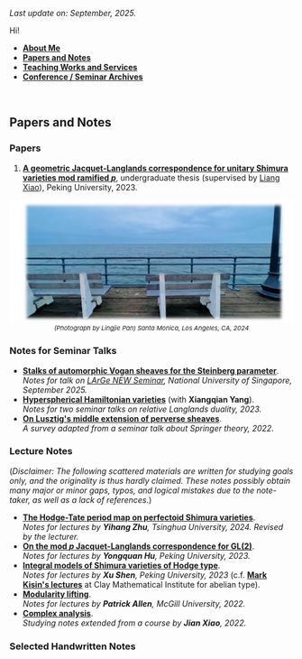 _Last update on: September, 2025._

Hi! 

- [**About Me**](./index.md)
- [**Papers and Notes**](./blurbs.md)
- [**Teaching Works and Services**](./teaching.md)
- [**Conference / Seminar Archives**](./activities.md)

<br>

## Papers and Notes

### Papers

1. [**A geometric Jacquet-Langlands correspondence for unitary Shimura varieties mod ramified _p_**](./blurbs/undergradthesis.pdf), undergraduate thesis (supervised by [Liang Xiao](https://bicmr.pku.edu.cn/~lxiao/index.htm)), Peking University, 2023.

<p align="center" style="font-style: italic; font-size:11px"> <img src="./SantaMonica.jpeg" alt="x" style="width:600px"> <br/> (Photograph by Lingjie Pan) Santa Monica, Los Angeles, CA, 2024</p>

### Notes for Seminar Talks

- [**Stalks of automorphic Vogan sheaves for the Steinberg parameter**](./blurbs/St-stalks.pdf). <br/>
  _Notes for talk on [LArGe NEW Seminar](http://www.davidrenshawhansen.net/largenew.html), National University of Singapore, September 2025._
- [**Hyperspherical Hamiltonian varieties**](./blurbs/hamiltonian.pdf) (with **Xiangqian Yang**). <br/>
  _Notes for two seminar talks on relative Langlands duality, 2023._
- [**On Lusztig's middle extension of perverse sheaves**](./blurbs/MidExt.pdf). <br/>
  _A survey adapted from a seminar talk about Springer theory, 2022._


### Lecture Notes

(_Disclaimer: The following scattered materials are written for studying goals only, and the originality is thus hardly claimed. These notes possibly obtain many major or minor gaps, typos, and logical mistakes due to the note-taker, as well as a lack of references._)

- [**The Hodge-Tate period map on perfectoid Shimura varieties**](./blurbs/HT.pdf). <br/>
  _Notes for lectures by **Yihang Zhu**, Tsinghua University, 2024. Revised by the lecturer._ 
- [**On the mod _p_ Jacquet-Langlands correspondence for GL(2)**](./blurbs/modpJL.pdf). <br/>
  _Notes for lectures by **Yongquan Hu**, Peking University, 2023._
- [**Integral models of Shimura varieties of Hodge type**](./blurbs/ShenIntegralModel.pdf). <br/>
  _Notes for lectures by **Xu Shen**, Peking University, 2023_ 
  (c.f. [**Mark Kisin's lectures**](./blurbs/KisinIntegralModels.pdf) at Clay Mathematical Institute for abelian type).
- [**Modularity lifting**](./blurbs/modlift.pdf). <br/>
  _Notes for lectures by **Patrick Allen**, McGill University, 2022._
- [**Complex analysis**](./blurbs/complex.pdf). <br/>
 _Studying notes extended from a course by **Jian Xiao**, 2022._


### Selected Handwritten Notes



